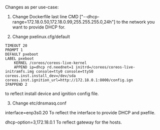 Changes as per use-case:

1. Change Dockerfile last line CMD ["--dhcp-range=172.18.0.50,172.18.0.99,255.255.255.0,24h"] to the network you want to provide DHCP for.

2. Change pxelinux.cfg/default

```
TIMEOUT 20
PROMPT 1
DEFAULT pxeboot
LABEL pxeboot
    KERNEL /coreos/coreos-live-kernel
    APPEND ip=dhcp rd.neednet=1 initrd=/coreos/coreos-live-initramfs.img console=tty0 console=ttyS0 coreos.inst.install_dev=/dev/sda coreos.inst.ignition_url=http://172.18.0.1:8000/config.ign
IPAPPEND 2
```

to reflect install device and ignition config file.

3. Change etc/dnsmasq.conf 

interface=enp3s0.20
To reflect the interface to provide DHCP and pxefile.

dhcp-option=3,172.18.0.1
To reflect gateway for the hosts.



